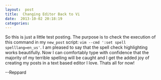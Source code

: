 ```yaml
---
layout:  post
title:  Changing Editor Back to Vi
date:  2013-10-02 20:18:19
categories:
---
```


So this is just a little test posting.  The purpose is to check the execution of this command in my `new_post` script: `vim --cmd ':set spell spelllang=en_us'`.  I am pleased to say that the spell check highlighting works beautifully.  Now I can comfortably type with confidence that the majority of my terrible spelling will be caught and I get the added joy of creating my posts in a text based editor I love.  Thats all for now!

--Reppard

